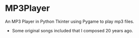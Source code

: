 # MP3Player
An MP3 Player in Python Tkinter using Pygame to play mp3 files.
- Some original songs included that I composed 20 years ago.
